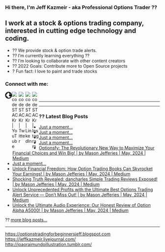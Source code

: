 

<!--
**jeffkazmeir/jeffkazmeir** is a ✨ _special_ ✨ repository because its `README.md` (this file) appears on your GitHub profile.

Here are some ideas to get you started:

- 🔭 I’m currently working on ...
- 🌱 I’m currently learning ...
- 👯 I’m looking to collaborate on ...
- 🤔 I’m looking for help with ...
- 💬 Ask me about ...
- 📫 How to reach me: ...
- 😄 Pronouns: ...
- ⚡ Fun fact: ...
-->
### Hi there, I'm Jeff Kazmeir - aka Professional Options Trader ??
## I work at a stock & options trading company, interested in cutting edge technology and coding.

- ?? We provide stock & option trade alerts.
- ?? I’m currently learning everything ??
- ?? I’m looking to collaborate with other content creators
- ?? 2022 Goals: Contribute more to Open Source projects
- ? Fun fact: I love to paint and trade stocks


### Connect with me:

[<img align="left" alt="codeSTACKr.com" width="22px" src="https://raw.githubusercontent.com/iconic/open-iconic/master/svg/globe.svg" />][website]
[<img align="left" alt="codeSTACKr | YouTube" width="22px" src="https://cdn.jsdelivr.net/npm/simple-icons@v3/icons/youtube.svg" />][youtube]
[<img align="left" alt="codeSTACKr | Twitter" width="22px" src="https://cdn.jsdelivr.net/npm/simple-icons@v3/icons/twitter.svg" />][twitter]
[<img align="left" alt="codeSTACKr | LinkedIn" width="22px" src="https://cdn.jsdelivr.net/npm/simple-icons@v3/icons/linkedin.svg" />][linkedin]
[<img align="left" alt="codeSTACKr | Instagram" width="22px" src="https://cdn.jsdelivr.net/npm/simple-icons@v3/icons/instagram.svg" />][instagram]

<br />

---

---

### ?? Latest Blog Posts

<!-- BLOG-POST-LIST:START -->
- [Just a moment...](https://medium.com/@tradingoptionsforbeginners/unlock-the-power-of-options-action-how-to-dramatically-boost-your-investment-strategy-bf3e75cd96bf?source=ifttt--------------3)
- [Just a moment...](https://medium.com/@tradingoptionsforbeginners/unlock-the-power-of-options-action-how-to-dramatically-boost-your-investment-strategy-acf72e7a1cef?source=ifttt--------------3)
- [Just a moment...](https://medium.com/@tradingoptionsforbeginners/unlock-the-power-of-financial-freedom-discover-the-secrets-of-option-alpha-on-youtube-8f125030bc7a?source=ifttt--------------3)
- [Just a moment...](https://tradingoptionsforbeginners.medium.com/unbelievable-results-the-shocking-truth-revealed-in-our-simple-profit-trading-review-316d1723ca42?source=ifttt--------------3)
- [Optionsfy: The Revolutionary New Way to Maximize Your Financial Choices and Win Big! | by Mason Jefferies | May, 2024 | Medium](https://tradingoptionsforbeginners.medium.com/optionsfy-the-revolutionary-new-way-to-maximize-your-financial-choices-and-win-big-6e932aa57d2d?source=ifttt--------------3)
- [Just a moment...](https://medium.com/@tradingoptionsforbeginners/unlocking-the-secrets-of-forex-trading-a-comprehensive-review-of-the-basics-explained-in-simple-b43fb5d6a05a?source=ifttt--------------3)
- [Unlock Financial Freedom: How Option Trading Books Can Skyrocket Your Earnings! | by Mason Jefferies | May, 2024 | Medium](https://tradingoptionsforbeginners.medium.com/unlock-financial-freedom-how-option-trading-books-can-skyrocket-your-earnings-3393efed6ed2?source=ifttt--------------3)
- [Shocking Truth Revealed: dancharles Simple Trading Reviews Exposed! | by Mason Jefferies | May, 2024 | Medium](https://tradingoptionsforbeginners.medium.com/shocking-truth-revealed-dancharles-simple-trading-reviews-exposed-d3be67fb01d3?source=ifttt--------------3)
- [Unlock Unprecedented Profits with the Ultimate Best Options Trading Alert Service — Don’t Miss Out! | by Mason Jefferies | May, 2024 | Medium](https://tradingoptionsforbeginners.medium.com/unlock-unprecedented-profits-with-the-ultimate-best-options-trading-alert-service-dont-miss-out-2b34536a19a7?source=ifttt--------------3)
- [Unlock the Ultimate Audio Experience: Our Honest Review of Option Alpha A5000! | by Mason Jefferies | May, 2024 | Medium](https://tradingoptionsforbeginners.medium.com/unlock-the-ultimate-audio-experience-our-honest-review-of-option-alpha-a5000-28807ea690cb?source=ifttt--------------3)
<!-- BLOG-POST-LIST:END -->

?? [more blog posts...](https://theministerofcapitalism.com/blog/)

---


[website]: https://kingtradingsystems.com/blog/
[twitter]: https://twitter.com/optionstradejef
[youtube]: https://www.youtube.com/channel/UCEo82TuA0YdbXyO2oPecIHQ
[instagram]: https://tradingoptionsforbeginners.medium.com
[linkedin]: https://ca.linkedin.com/in/theministerofcapitalism
 https://optionstradingforbeginnersjeff.blogspot.com
 https://jeffkazmeir.livejournal.com/
 http://joaoraimundoillustration.tumblr.com/



